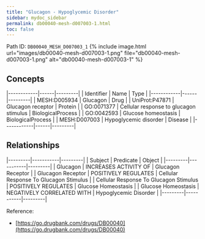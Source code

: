 ```yaml
---
title: "Glucagon - Hypoglycemic Disorder"
sidebar: mydoc_sidebar
permalink: db00040-mesh-d007003-1.html
toc: false 
---
```



Path ID: `DB00040_MESH_D007003_1`
{% include image.html url="images/db00040-mesh-d007003-1.png" file="db00040-mesh-d007003-1.png" alt="db00040-mesh-d007003-1" %}

## Concepts

|------------|------|---------|
| Identifier | Name | Type    |
|------------|------|---------|
| MESH:D005934 | Glucagon | Drug |
| UniProt:P47871 | Glucagon receptor | Protein |
| GO:0071377 | Cellular response to glucagon stimulus | BiologicalProcess |
| GO:0042593 | Glucose homeostasis | BiologicalProcess |
| MESH:D007003 | Hypoglycemic disorder | Disease |
|------------|------|---------|

## Relationships

|---------|-----------|---------|
| Subject | Predicate | Object  |
|---------|-----------|---------|
| Glucagon | INCREASES ACTIVITY OF | Glucagon Receptor |
| Glucagon Receptor | POSITIVELY REGULATES | Cellular Response To Glucagon Stimulus |
| Cellular Response To Glucagon Stimulus | POSITIVELY REGULATES | Glucose Homeostasis |
| Glucose Homeostasis | NEGATIVELY CORRELATED WITH | Hypoglycemic Disorder |
|---------|-----------|---------|

Reference: 
  - [https://go.drugbank.com/drugs/DB00040](https://go.drugbank.com/drugs/DB00040)
